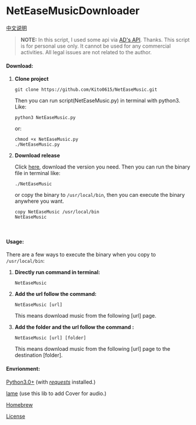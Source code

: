 # NetEaseMusicDownloader

[中文说明](https://github.com/Kito0615/NetEaseMusicDownloader/blob/master/README_CN.md) 

> **NOTE:** In this script, I used some api via [AD's API](https://api.imjad.cn/). Thanks. This 
> script is for personal use only. It cannot be used for any commercial 
> activities. All legal issues are not related to the author.

#### Download:

1. **Clone project**

   ```shell
   git clone https://github.com/Kito0615/NetEaseMusic.git	
   ```

   Then you can run script(NetEaseMusic.py) in terminal with python3. Like:

   ```shell
   python3 NetEaseMusic.py
   ```

   or:

   ```shell
   chmod +x NetEaseMusic.py
   ./NetEaseMusic.py
   ```

2. **Download release**

   Click [here](https://github.com/Kito0615/NetEaseMusicDownloader/releases), download the version you need. Then you can run the binary file in terminal like:

   ```shell
   ./NetEaseMusic
   ```

   or copy the binary to `/usr/local/bin`, then you can execute the binary anywhere you want.

   ```shell
   copy NetEaseMusic /usr/local/bin
   NetEaseMusic
   ```

   ​

#### Usage:

There are a few ways to execute the binary when you copy to `/usr/local/bin`:

1. **Directly run command in terminal:**

   ```shell
   NetEaseMusic	
   ```

2. **Add the url follow the command:**

   ```shell
   NetEaseMusic [url]	
   ```

   This means download music from the following [url] page.

3. **Add the folder and the url follow the command :**

   ```shell
   NetEaseMusic [url] [folder]
   ```

   This means download music from the following [url] page to the destination [folder].

#### Envrionment:

[Python3.0+](https://www.python.org/downloads/mac-osx/) (with [*requests*](https://github.com/requests/requests) installed.)

[lame](http://lame.sourceforge.net) (use this lib to add Cover for audio.)

[Homebrew](https://brew.sh/) 

[License](https://github.com/Kito0615/NetEaseMusicDownloader/blob/master/MIT.md)